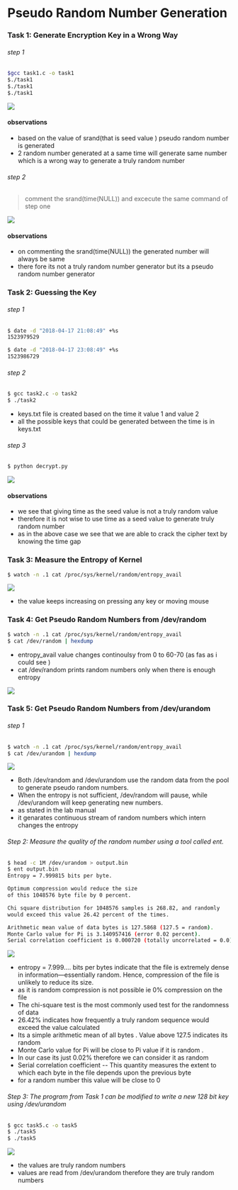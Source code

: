 # Pseudo Random Number Generation

### Task 1: Generate Encryption Key in a Wrong Way

###### step 1 

```sh 
$gcc task1.c -o task1
$./task1
$./task1
$./task1
```
![](https://github.com/prashanthar2000/cryptography_lab/raw/master/1lab/seed_time.png)
#### observations 
- based on the value of srand(that is seed value ) pseudo random number is generated 
- 2 random number generated at a same time will generate same number which is a wrong way to generate a truly random number 

###### step 2 
> comment the srand(time(NULL))   and excecute the same command of step one 

![](https://github.com/prashanthar2000/cryptography_lab/raw/master/1lab/no_seed.png)

#### observations 
- on commenting the srand(time(NULL)) the generated number will always be same
- there fore its not a truly random number generator but its a pseudo random number generator


### Task 2: Guessing the Key
###### step 1
```sh 
$ date -d "2018-04-17 21:08:49" +%s
1523979529

$ date -d "2018-04-17 23:08:49" +%s
1523986729
```

###### step 2
```sh 
$ gcc task2.c -o task2
$ ./task2
 ```
 
 - keys.txt file is created based on the time it value 1 and value 2 
 - all the possible keys that could be generated between the time is in keys.txt

###### step 3 
```sh 
$ python decrypt.py
```
![](https://github.com/prashanthar2000/cryptography_lab/raw/master/1lab/decrypt.png)

#### observations 
- we see that giving time as the seed value is not a truly random value 
- therefore it is not wise to use time as a seed value to generate truly random number 
- as in the above case we see that we are able to crack the cipher text by knowing the time gap

### Task 3: Measure the Entropy of Kernel
```sh 
$ watch -n .1 cat /proc/sys/kernel/random/entropy_avail
```
![](https://github.com/prashanthar2000/cryptography_lab/raw/master/1lab/entropy_avail.png)
- the value keeps increasing on pressing any key or moving mouse 

### Task 4: Get Pseudo Random Numbers from /dev/random
```sh 
$ watch -n .1 cat /proc/sys/kernel/random/entropy_avail
$ cat /dev/random | hexdump
```
- entropy_avail value changes continoulsy from 0 to 60-70 (as fas as i could see )
- cat /dev/random prints random numbers only when there is enough entropy  

![](https://github.com/prashanthar2000/cryptography_lab/raw/master/1lab/random.png)


### Task 5: Get Pseudo Random Numbers from /dev/urandom
###### step 1 
```sh 
$ watch -n .1 cat /proc/sys/kernel/random/entropy_avail
$ cat /dev/urandom | hexdump
```
![](https://github.com/prashanthar2000/cryptography_lab/raw/master/1lab/urandom.png)


- Both /dev/random and /dev/urandom use the random data from the pool to generate pseudo random numbers.
- When the entropy is not sufficient, /dev/random will pause, while /dev/urandom will keep generating new numbers.
- as stated in the lab manual
- it genarates continuous stream of random numbers which intern changes the entropy

###### Step 2: Measure the quality of the random number using a tool called ent.
```sh 
$ head -c 1M /dev/urandom > output.bin
$ ent output.bin
Entropy = 7.999815 bits per byte.

Optimum compression would reduce the size
of this 1048576 byte file by 0 percent.

Chi square distribution for 1048576 samples is 268.82, and randomly
would exceed this value 26.42 percent of the times.

Arithmetic mean value of data bytes is 127.5868 (127.5 = random).
Monte Carlo value for Pi is 3.140957416 (error 0.02 percent).
Serial correlation coefficient is 0.000720 (totally uncorrelated = 0.0).

```
![](https://github.com/prashanthar2000/cryptography_lab/raw/master/1lab/output.bin.png)

- entropy = 7.999.... bits per bytes indicate that the file is extremely dense in information—essentially random. Hence, compression of the file is unlikely to reduce its size.
- as it is random compression is not possible ie 0% compression on the file 
- The chi-square test is the most commonly used test for the randomness of data
- 26.42% indicates how frequently a truly random sequence would exceed the value calculated
- Its a simple arithmetic mean of all bytes . Value above 127.5 indicates its random
- Monte Carlo value for Pi will be close to Pi value if it is random .
- In our case its just 0.02% therefore we can consider it as random
- Serial correlation coefficient -- This quantity measures the extent to which each byte in the file depends upon the previous byte
- for a random number this value will be close to 0 

###### Step 3: The program from Task 1 can be modified to write a new 128 bit key using /dev/urandom
```sh 
$ gcc task5.c -o task5
$ ./task5
$ ./task5
```
![](https://github.com/prashanthar2000/cryptography_lab/raw/master/1lab/trulyrandom.png)

- the values are truly random numbers 
- values are read from /dev/urandom therefore they are truly random numbers








